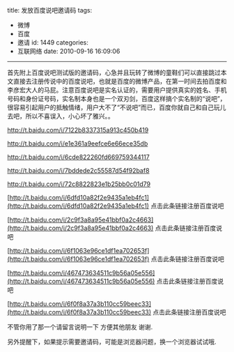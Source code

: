 title: 发放百度说吧邀请码
tags:
  - 微博
  - 百度
  - 邀请
id: 1449
categories:
  - 互联网络
date: 2010-09-16 16:09:06
---

首先附上百度说吧测试版的邀请码，心急并且玩转了微博的童鞋们可以直接跳过本文直接去注册传说中的百度说吧，也就是百度的微博产品，在第一时间去拍百度和李彦宏大人的马屁。注意百度说吧是实名认证的，需要用户提供真实的姓名、手机号码和身份证号码，实名制本身也是一个双刃剑，百度这样搞个实名制的“说吧”，很容易引起用户的抵触情绪，用户大不了“不说吧”而已，百度你就自己和自己玩儿去吧，所以不喜误入，小心坏了雅兴。。

http://t.baidu.com/i/7122b8337315a913c450b419

http://t.baidu.com/i/e1e361a9eefce6e66ece35db

http://t.baidu.com/i/6cde822260fd669759344117

http://t.baidu.com/i/7bddede2c55587d54f92baf8

http://t.baidu.com/i/72c8822823e1b25bb0c01d79<!--more-->

[http://t.baidu.com/i/6dfd10a82f2e9435a1eb4fc1](http://t.baidu.com/i/6dfd10a82f2e9435a1eb4fc1) 点击此条链接注册百度说吧

[http://t.baidu.com/i/2c9f3a8a95e41bbf0a2c4663](http://t.baidu.com/i/2c9f3a8a95e41bbf0a2c4663) 点击此条链接注册百度说吧

[http://t.baidu.com/i/6f1063e96ce1df1ea702653f](http://t.baidu.com/i/6f1063e96ce1df1ea702653f) 点击此条链接注册百度说吧

[http://t.baidu.com/i/467473634511c9b56a05e556](http://t.baidu.com/i/467473634511c9b56a05e556) 点击此条链接注册百度说吧

[http://t.baidu.com/i/6f0f8a37a3b110cc59beec33](http://t.baidu.com/i/6f0f8a37a3b110cc59beec33) 点击此条链接注册百度说吧

不管你用了那一个请留言说明一下 方便其他朋友 谢谢.

另外提醒下，如果提示需要邀请码，可能是浏览器问题，换一个浏览器试试哦.
